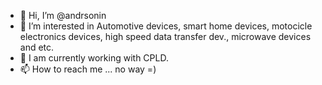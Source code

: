 - 👋 Hi, I’m @andrsonin
- 👀 I’m interested in Automotive devices, smart home devices, motocicle electronics devices, high speed data transfer dev., microwave devices and etc. 
- 🌱 I am currently working with CPLD.
- 📫 How to reach me ... no way =)
